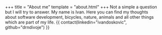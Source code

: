 +++
title = "About me"
template = "about.html"
+++
Not a simple a question but I will try to answer. My name is Ivan. Here you can find my thoughts about software development, bicycles, nature, animals and all other things which are part of my life.  {{ contact(linkedin="ivandoskovic", github="drndivoje") }}
